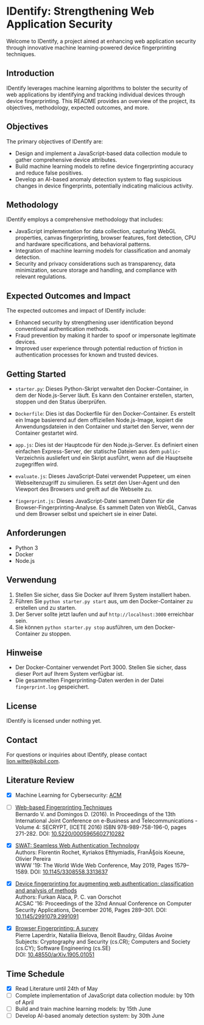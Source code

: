 # IDentify: Strengthening Web Application Security

Welcome to IDentify, a project aimed at enhancing web application security through innovative machine learning-powered device fingerprinting techniques.

## Introduction

IDentify leverages machine learning algorithms to bolster the security of web applications by identifying and tracking individual devices through device fingerprinting. This README provides an overview of the project, its objectives, methodology, expected outcomes, and more.

## Objectives

The primary objectives of IDentify are:
- Design and implement a JavaScript-based data collection module to gather comprehensive device attributes.
- Build machine learning models to refine device fingerprinting accuracy and reduce false positives.
- Develop an AI-based anomaly detection system to flag suspicious changes in device fingerprints, potentially indicating malicious activity.

## Methodology

IDentify employs a comprehensive methodology that includes:
- JavaScript implementation for data collection, capturing WebGL properties, canvas fingerprinting, browser features, font detection, CPU and hardware specifications, and behavioral patterns.
- Integration of machine learning models for classification and anomaly detection.
- Security and privacy considerations such as transparency, data minimization, secure storage and handling, and compliance with relevant regulations.

## Expected Outcomes and Impact

The expected outcomes and impact of IDentify include:
- Enhanced security by strengthening user identification beyond conventional authentication methods.
- Fraud prevention by making it harder to spoof or impersonate legitimate devices.
- Improved user experience through potential reduction of friction in authentication processes for known and trusted devices.

## Getting Started

- `starter.py`: Dieses Python-Skript verwaltet den Docker-Container, in dem der Node.js-Server läuft. Es kann den Container erstellen, starten, stoppen und den Status überprüfen.

- `Dockerfile`: Dies ist das Dockerfile für den Docker-Container. Es erstellt ein Image basierend auf dem offiziellen Node.js-Image, kopiert die Anwendungsdateien in den Container und startet den Server, wenn der Container gestartet wird.

- `app.js`: Dies ist der Hauptcode für den Node.js-Server. Es definiert einen einfachen Express-Server, der statische Dateien aus dem `public`-Verzeichnis ausliefert und ein Skript ausführt, wenn auf die Hauptseite zugegriffen wird.

- `evaluate.js`: Dieses JavaScript-Datei verwendet Puppeteer, um einen Webseitenzugriff zu simulieren. Es setzt den User-Agent und den Viewport des Browsers und greift auf die Webseite zu.

- `fingerprint.js`: Dieses JavaScript-Datei sammelt Daten für die Browser-Fingerprinting-Analyse. Es sammelt Daten von WebGL, Canvas und dem Browser selbst und speichert sie in einer Datei.

## Anforderungen

- Python 3
- Docker
- Node.js

## Verwendung

1. Stellen Sie sicher, dass Sie Docker auf Ihrem System installiert haben.
2. Führen Sie `python starter.py start` aus, um den Docker-Container zu erstellen und zu starten.
3. Der Server sollte jetzt laufen und auf `http://localhost:3000` erreichbar sein.
4. Sie können `python starter.py stop` ausführen, um den Docker-Container zu stoppen.

## Hinweise

- Der Docker-Container verwendet Port 3000. Stellen Sie sicher, dass dieser Port auf Ihrem System verfügbar ist.
- Die gesammelten Fingerprinting-Daten werden in der Datei `fingerprint.log` gespeichert.

## License

IDentify is licensed under nothing yet.

## Contact

For questions or inquiries about IDentify, please contact [lion.witte@kobil.com](mailto:lion.witte@kobil.com).

## Literature Review

- [x] Machine Learning for Cybersecurity: [ACM](https://dl.acm.org/doi/abs/10.1145/3386040?casa_token=027mVneiDnwAAAAA:MnDDy8r-IfQwmX69w4iuJZQo2Ow8EG__mWksXG2W5ttQ-ycGeb3PHSP2qTlpCTNmQCxo8LyT4eU)
- [ ] [Web-based Fingerprinting Techniques](https://www.scitepress.org/PublishedPapers/2016/59656/59656.pdf)  
  Bernardo V. and Domingos D. (2016). In Proceedings of the 13th International Joint Conference on e-Business and Telecommunications - Volume 4: SECRYPT, (ICETE 2016) ISBN 978-989-758-196-0, pages 271-282. DOI: [10.5220/0005965602710282](https://doi.org/10.5220/0005965602710282)
- [x] [SWAT: Seamless Web Authentication Technology](https://dl.acm.org/doi/10.1145/3308558.3313637)  
  Authors: Florentin Rochet, Kyriakos Efthymiadis, FranÃ§ois Koeune, Olivier Pereira  
  WWW '19: The World Wide Web Conference, May 2019, Pages 1579–1589. DOI: [10.1145/3308558.3313637](https://doi.org/10.1145/3308558.3313637)
- [x] [Device fingerprinting for augmenting web authentication: classification and analysis of methods](https://dl.acm.org/doi/10.1145/2991079.2991091)  
  Authors: Furkan Alaca, P. C. van Oorschot  
  ACSAC '16: Proceedings of the 32nd Annual Conference on Computer Security Applications, December 2016, Pages 289–301. DOI: [10.1145/2991079.2991091](https://doi.org/10.1145/2991079.2991091)
- [x] [Browser Fingerprinting: A survey](https://arxiv.org/abs/1905.01051)  
  Pierre Laperdrix, Nataliia Bielova, Benoit Baudry, Gildas Avoine  
  Subjects: Cryptography and Security (cs.CR); Computers and Society (cs.CY); Software Engineering (cs.SE)  
  DOI: [10.48550/arXiv.1905.01051](https://doi.org/10.48550/arXiv.1905.01051)



## Time Schedule

- [x] Read Literature until 24th of May
- [ ] Complete implementation of JavaScript data collection module: by 10th of April
- [ ] Build and train machine learning models: by 15th June
- [ ] Develop AI-based anomaly detection system: by 30th June
